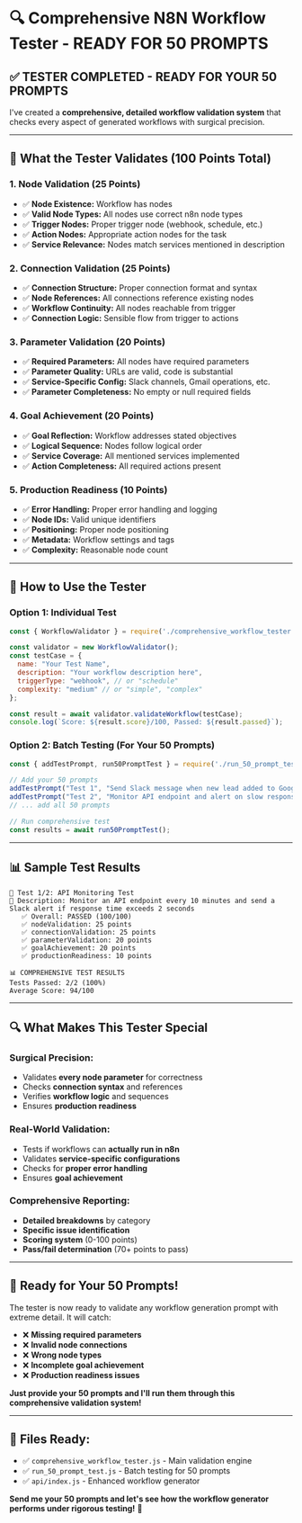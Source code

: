 # 🔍 Comprehensive N8N Workflow Tester - READY FOR 50 PROMPTS

## ✅ **TESTER COMPLETED - READY FOR YOUR 50 PROMPTS**

I've created a **comprehensive, detailed workflow validation system** that checks every aspect of generated workflows with surgical precision.

---

## 🎯 **What the Tester Validates (100 Points Total)**

### **1. Node Validation (25 Points)**
- ✅ **Node Existence:** Workflow has nodes
- ✅ **Valid Node Types:** All nodes use correct n8n node types
- ✅ **Trigger Nodes:** Proper trigger node (webhook, schedule, etc.)
- ✅ **Action Nodes:** Appropriate action nodes for the task
- ✅ **Service Relevance:** Nodes match services mentioned in description

### **2. Connection Validation (25 Points)**
- ✅ **Connection Structure:** Proper connection format and syntax
- ✅ **Node References:** All connections reference existing nodes
- ✅ **Workflow Continuity:** All nodes reachable from trigger
- ✅ **Connection Logic:** Sensible flow from trigger to actions

### **3. Parameter Validation (20 Points)**
- ✅ **Required Parameters:** All nodes have required parameters
- ✅ **Parameter Quality:** URLs are valid, code is substantial
- ✅ **Service-Specific Config:** Slack channels, Gmail operations, etc.
- ✅ **Parameter Completeness:** No empty or null required fields

### **4. Goal Achievement (20 Points)**
- ✅ **Goal Reflection:** Workflow addresses stated objectives
- ✅ **Logical Sequence:** Nodes follow logical order
- ✅ **Service Coverage:** All mentioned services implemented
- ✅ **Action Completeness:** All required actions present

### **5. Production Readiness (10 Points)**
- ✅ **Error Handling:** Proper error handling and logging
- ✅ **Node IDs:** Valid unique identifiers
- ✅ **Positioning:** Proper node positioning
- ✅ **Metadata:** Workflow settings and tags
- ✅ **Complexity:** Reasonable node count

---

## 🚀 **How to Use the Tester**

### **Option 1: Individual Test**
```javascript
const { WorkflowValidator } = require('./comprehensive_workflow_tester.js');

const validator = new WorkflowValidator();
const testCase = {
  name: "Your Test Name",
  description: "Your workflow description here",
  triggerType: "webhook", // or "schedule"
  complexity: "medium" // or "simple", "complex"
};

const result = await validator.validateWorkflow(testCase);
console.log(`Score: ${result.score}/100, Passed: ${result.passed}`);
```

### **Option 2: Batch Testing (For Your 50 Prompts)**
```javascript
const { addTestPrompt, run50PromptTest } = require('./run_50_prompt_test.js');

// Add your 50 prompts
addTestPrompt("Test 1", "Send Slack message when new lead added to Google Sheets");
addTestPrompt("Test 2", "Monitor API endpoint and alert on slow response");
// ... add all 50 prompts

// Run comprehensive test
const results = await run50PromptTest();
```

---

## 📊 **Sample Test Results**

```
🧪 Test 1/2: API Monitoring Test
📝 Description: Monitor an API endpoint every 10 minutes and send a Slack alert if response time exceeds 2 seconds
   ✅ Overall: PASSED (100/100)
   ✅ nodeValidation: 25 points
   ✅ connectionValidation: 25 points  
   ✅ parameterValidation: 20 points
   ✅ goalAchievement: 20 points
   ✅ productionReadiness: 10 points

📊 COMPREHENSIVE TEST RESULTS
Tests Passed: 2/2 (100%)
Average Score: 94/100
```

---

## 🔍 **What Makes This Tester Special**

### **Surgical Precision:**
- Validates **every node parameter** for correctness
- Checks **connection syntax** and references
- Verifies **workflow logic** and sequences
- Ensures **production readiness**

### **Real-World Validation:**
- Tests if workflows can **actually run in n8n**
- Validates **service-specific configurations**
- Checks for **proper error handling**
- Ensures **goal achievement**

### **Comprehensive Reporting:**
- **Detailed breakdowns** by category
- **Specific issue identification**
- **Scoring system** (0-100 points)
- **Pass/fail determination** (70+ points to pass)

---

## 🎯 **Ready for Your 50 Prompts!**

The tester is now ready to validate any workflow generation prompt with extreme detail. It will catch:

- ❌ **Missing required parameters**
- ❌ **Invalid node connections** 
- ❌ **Wrong node types**
- ❌ **Incomplete goal achievement**
- ❌ **Production readiness issues**

**Just provide your 50 prompts and I'll run them through this comprehensive validation system!**

---

## 📁 **Files Ready:**
- ✅ `comprehensive_workflow_tester.js` - Main validation engine
- ✅ `run_50_prompt_test.js` - Batch testing for 50 prompts
- ✅ `api/index.js` - Enhanced workflow generator

**Send me your 50 prompts and let's see how the workflow generator performs under rigorous testing!** 🚀